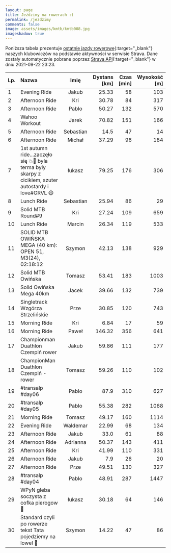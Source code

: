 ```yaml
---
layout: page
title: Jeździmy na rowerach :)
permalink: /jezdzimy
comments: false
image: assets/images/kmtb/kmtb008.jpg
imageshadow: true
---
```


Poniższa tabela prezentuje [ostatnie jazdy rowerowe](https://www.strava.com/clubs/336381){:target="_blank"} naszych klubowiczów na podstawie aktywności w serwisie Strava. Dane zostały automatycznie pobrane poprzez [Strava API](https://developers.strava.com/docs/reference/#api-Clubs-getClubActivitiesById){:target="_blank"} w dniu 2021-09-22 23:23.

Lp. | Nazwa | Imię | Dystans [km] | Czas [min] | Wysokość [m]
:--- | :--- | :---: | ---: | ---: | ---:
1|Evening Ride|Jakub|25.33|58|103
2|Afternoon Ride|Kri|30.78|84|317
3|Afternoon Ride|Pablo|50.27|132|570
4|Wahoo Workout|Jarek|70.82|151|166
5|Afternoon Ride|Sebastian|14.5|47|14
6|Afternoon Ride|Michał|37.29|96|184
7|1st autumn ride...zaczęło się 💥🖤 byla terma byly skarpy z cicikiem, szuter autostardy i love#GRVL 😄|łukasz|79.25|176|306
8|Lunch Ride|Sebastian|25.94|86|29
9|Solid MTB Round#9|Kri|27.24|109|659
10|Lunch Ride|Marcin|26.34|119|533
11|SOLID MTB OWIŃSKA MEGA (40 km): OPEN 51, M3(24), 02:18:12|Szymon|42.13|138|929
12|Solid MTB Owińska|Tomasz|53.41|183|1003
13|Solid Owińska Mega 40km|Jacek|39.66|132|739
14|Singletrack Wzgórza Strzelińskie|Prze|30.85|120|743
15|Morning Ride|Kri|6.84|17|59
16|Morning Ride |Paweł|146.32|356|641
17|Championman Duathlon Czempiń rower |Jakub|59.86|111|177
18|ChampionMan Duathlon Czempiń - rower|Tomasz|59.26|110|102
19|#transalp #day06|Pablo|87.9|310|627
20|#transalp #day05|Pablo|55.38|282|1068
21|Morning Ride|Tomasz|49.17|160|1114
22|Evening Ride|Waldemar|22.99|68|134
23|Afternoon Ride|Jakub|33.0|61|88
24|Afternoon Ride|Adrianna|50.37|143|411
25|Afternoon Ride|Kri|41.99|110|331
26|Afternoon Ride|Jakub|7.9|26|20
27|Afternoon Ride|Prze|49.51|130|327
28|#transalp #day04|Pablo|48.91|287|1447
29|WPyN gleba soczysta z cofka pierogow😤|łukasz|30.18|64|146
30|Standard czyli po rowerze tekst Tata pojedziemy na lowel 🥴|Szymon|14.22|47|86
